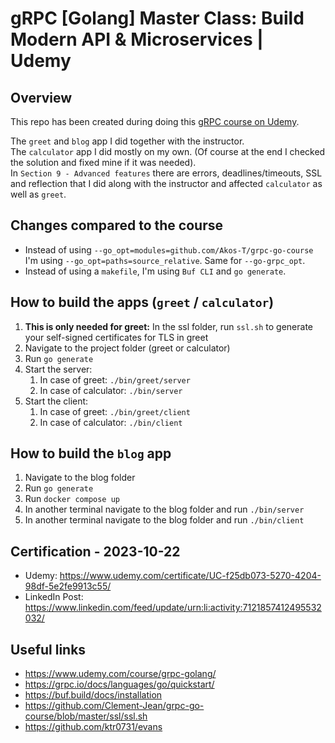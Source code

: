 # gRPC [Golang] Master Class: Build Modern API & Microservices | Udemy

## Overview
This repo has been created during doing this <a href="https://www.udemy.com/course/grpc-golang/">gRPC course on Udemy</a>.

The `greet` and `blog` app I did together with the instructor. <br/>
The `calculator` app I did mostly on my own. (Of course at the end I checked the solution and fixed mine if it was needed). <br/>
In `Section 9 - Advanced features` there are errors, deadlines/timeouts, SSL and reflection that I did along with the instructor and affected `calculator` as well as `greet`.

## Changes compared to the course
- Instead of using `--go_opt=modules=github.com/Akos-T/grpc-go-course` I'm using `--go_opt=paths=source_relative`. Same for `--go-grpc_opt`.
- Instead of using a `makefile`, I'm using `Buf CLI` and `go generate`.

## How to build the apps (`greet` / `calculator`)
1. **This is only needed for greet:** In the ssl folder, run `ssl.sh` to generate your self-signed certificates for TLS in greet
2. Navigate to the project folder (greet or calculator)
3. Run `go generate`
4. Start the server:
   1. In case of greet: `./bin/greet/server`
   2. In case of calculator: `./bin/server`
5. Start the client:
   1. In case of greet: `./bin/greet/client`
   2. In case of calculator: `./bin/client`
   
## How to build the `blog` app
1. Navigate to the blog folder
2. Run `go generate`
3. Run `docker compose up`
4. In another terminal navigate to the blog folder and run `./bin/server`
5. In another terminal navigate to the blog folder and run `./bin/client`

## Certification - 2023-10-22
- Udemy: https://www.udemy.com/certificate/UC-f25db073-5270-4204-98df-5e2fe9913c55/
- LinkedIn Post: https://www.linkedin.com/feed/update/urn:li:activity:7121857412495532032/

## Useful links
- https://www.udemy.com/course/grpc-golang/
- https://grpc.io/docs/languages/go/quickstart/
- https://buf.build/docs/installation
- https://github.com/Clement-Jean/grpc-go-course/blob/master/ssl/ssl.sh
- https://github.com/ktr0731/evans